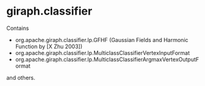 # giraph.classifier

Contains

- org.apache.giraph.classifier.lp.GFHF (Gaussian Fields and Harmonic Function by [X Zhu 2003])
- org.apache.giraph.classifier.lp.MulticlassClassifierVertexInputFormat
- org.apache.giraph.classifier.lp.MulticlassClassifierArgmaxVertexOutputFormat

and others.
